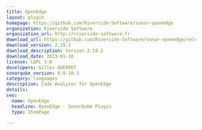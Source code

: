 ```yaml
---
title: OpenEdge
layout: plugin
homepage: https://github.com/Riverside-Software/sonar-openedge
organization: Riverside Software
organization_url: http://riverside-software.fr
download_url: https://github.com/Riverside-Software/sonar-openedge/releases/download/V2.19.1/sonar-openedge-plugin-2.19.2.jar
download_version: 2.19.2
download_description: Version 2.19.2
download_date: 2023-01-10
license: LGPL 3.0
developers: Gilles QUERRET
sonarqube_version: 8.9-10.3
category: languages
description: Code Analyzer for OpenEdge
details: 
seo:
  name: OpenEdge
  headline: OpenEdge - SonarQube Plugin
  type: ItemPage

---
```

